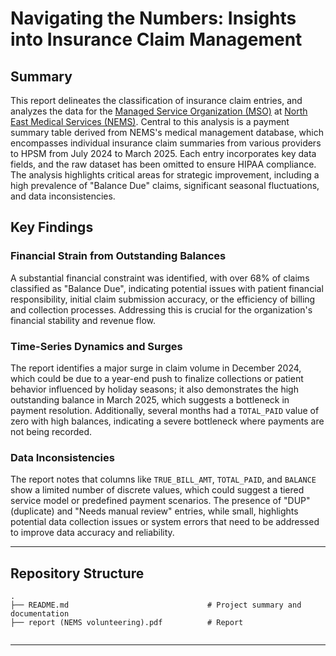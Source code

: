 # Navigating the Numbers: Insights into Insurance Claim Management

## Summary

This report delineates the classification of insurance claim entries, and analyzes the data for the [Managed Service Organization (MSO)](https://nemsmso.org/) at [North East Medical Services (NEMS)](https://nems.org/). Central to this analysis is a payment summary table derived from NEMS's medical management database, which encompasses individual insurance claim summaries from various providers to HPSM from July 2024 to March 2025. Each entry incorporates key data fields, and the raw dataset has been omitted to ensure HIPAA compliance. The analysis highlights critical areas for strategic improvement, including a high prevalence of "Balance Due" claims, significant seasonal fluctuations, and data inconsistencies.

## Key Findings
### Financial Strain from Outstanding Balances
A substantial financial constraint was identified, with over 68% of claims classified as "Balance Due", indicating potential issues with patient financial responsibility, initial claim submission accuracy, or the efficiency of billing and collection processes. Addressing this is crucial for the organization's financial stability and revenue flow.

### Time-Series Dynamics and Surges
The report identifies a major surge in claim volume in December 2024, which could be due to a year-end push to finalize collections or patient behavior influenced by holiday seasons; it also demonstrates the high outstanding balance in March 2025, which suggests a bottleneck in payment resolution. Additionally, several months had a ```TOTAL_PAID``` value of zero with high balances, indicating a severe bottleneck where payments are not being recorded.

### Data Inconsistencies
The report notes that columns like ```TRUE_BILL_AMT```, ```TOTAL_PAID```, and ```BALANCE``` show a limited number of discrete values, which could suggest a tiered service model or predefined payment scenarios. The presence of "DUP" (duplicate) and "Needs manual review" entries, while small, highlights potential data collection issues or system errors that need to be addressed to improve data accuracy and reliability.

---
## Repository Structure

```
.
├── README.md                               # Project summary and documentation
├── report (NEMS volunteering).pdf          # Report


```

---
